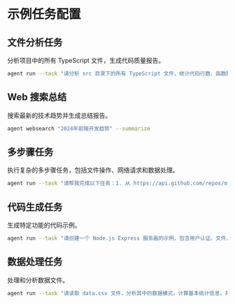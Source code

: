 # 示例任务配置

## 文件分析任务

分析项目中的所有 TypeScript 文件，生成代码质量报告。

```bash
agent run --task "请分析 src 目录下的所有 TypeScript 文件，统计代码行数、函数数量，并识别潜在的代码质量问题，生成详细的分析报告。"
```

## Web 搜索总结

搜索最新的技术趋势并生成总结报告。

```bash
agent websearch "2024年前端开发趋势" --summarize
```

## 多步骤任务

执行复杂的多步骤任务，包括文件操作、网络请求和数据处理。

```bash
agent run --task "请帮我完成以下任务：1. 从 https://api.github.com/repos/microsoft/vscode/releases/latest 获取 VS Code 最新版本信息；2. 将信息保存到 vscode-info.json 文件；3. 分析版本信息并生成一个简短的更新摘要。"
```

## 代码生成任务

生成特定功能的代码示例。

```bash
agent run --task "请创建一个 Node.js Express 服务器的示例，包含用户认证、文件上传和 RESTful API 端点。将代码保存到 server.js 文件中，并添加详细的注释。"
```

## 数据处理任务

处理和分析数据文件。

```bash
agent run --task "请读取 data.csv 文件，分析其中的数据模式，计算基本统计信息，并生成一个可视化的 HTML 报告保存为 report.html。"
```
